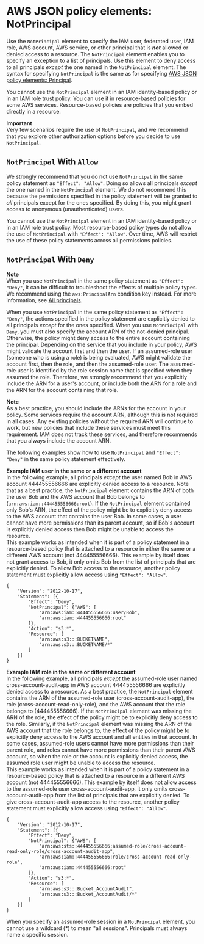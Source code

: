 # AWS JSON policy elements: NotPrincipal<a name="reference_policies_elements_notprincipal"></a>

Use the `NotPrincipal` element to specify the IAM user, federated user, IAM role, AWS account, AWS service, or other principal that is ***not*** allowed or denied access to a resource\. The `NotPrincipal` element enables you to specify an exception to a list of principals\. Use this element to deny access to all principals *except* the one named in the `NotPrincipal` element\. The syntax for specifying `NotPrincipal` is the same as for specifying [AWS JSON policy elements: Principal](reference_policies_elements_principal.md)\.

You cannot use the `NotPrincipal` element in an IAM identity\-based policy or in an IAM role trust policy\. You can use it in resource\-based policies for some AWS services\. Resource\-based policies are policies that you embed directly in a resource\. 

**Important**  
Very few scenarios require the use of `NotPrincipal`, and we recommend that you explore other authorization options before you decide to use `NotPrincipal`\. 

## `NotPrincipal` With `Allow`<a name="specifying-notprincipal-allow"></a>

We strongly recommend that you do not use `NotPrincipal` in the same policy statement as `"Effect": "Allow"`\. Doing so allows all principals *except* the one named in the `NotPrincipal` element\. We do not recommend this because the permissions specified in the policy statement will be granted to *all* principals except for the ones specified\. By doing this, you might grant access to anonymous \(unauthenticated\) users\.

You cannot use the `NotPrincipal` element in an IAM identity\-based policy or in an IAM role trust policy\. Most resource\-based policy types do not allow the use of `NotPrincipal` with `"Effect": "Allow"`\. Over time, AWS will restrict the use of these policy statements across all permissions policies\. 

## `NotPrincipal` With `Deny`<a name="specifying-notprincipal"></a>

**Note**  
When you use `NotPrincipal` in the same policy statement as `"Effect": "Deny"`, it can be difficult to troubleshoot the effects of multiple policy types\. We recommend using the `aws:PrincipalArn` condition key instead\. For more information, see [All principals](reference_policies_elements_principal.md#principal-anonymous)\.

When you use `NotPrincipal` in the same policy statement as `"Effect": "Deny"`, the actions specified in the policy statement are explicitly denied to all principals *except* for the ones specified\. When you use `NotPrincipal` with `Deny`, you must also specify the account ARN of the not\-denied principal\. Otherwise, the policy might deny access to the entire account containing the principal\. Depending on the service that you include in your policy, AWS might validate the account first and then the user\. If an assumed\-role user \(someone who is using a role\) is being evaluated, AWS might validate the account first, then the role, and then the assumed\-role user\. The assumed\-role user is identified by the role session name that is specified when they assumed the role\. Therefore, we strongly recommend that you explicitly include the ARN for a user's account, or include both the ARN for a role and the ARN for the account containing that role\.

**Note**  
As a best practice, you should include the ARNs for the account in your policy\. Some services require the account ARN, although this is not required in all cases\. Any existing policies without the required ARN will continue to work, but new policies that include these services must meet this requirement\. IAM does not track these services, and therefore recommends that you always include the account ARN\.

The following examples show how to use `NotPrincipal` and `"Effect": "Deny"` in the same policy statement effectively\.

**Example IAM user in the same or a different account**  
In the following example, all principals *except* the user named Bob in AWS account 444455556666 are explicitly denied access to a resource\. Note that as a best practice, the `NotPrincipal` element contains the ARN of both the user Bob and the AWS account that Bob belongs to \(`arn:aws:iam::444455556666:root`\)\. If the `NotPrincipal` element contained only Bob's ARN, the effect of the policy might be to explicitly deny access to the AWS account that contains the user Bob\. In some cases, a user cannot have more permissions than its parent account, so if Bob's account is explicitly denied access then Bob might be unable to access the resource\.  
This example works as intended when it is part of a policy statement in a resource\-based policy that is attached to a resource in either the same or a different AWS account \(not 444455556666\)\. This example by itself does not grant access to Bob, it only omits Bob from the list of principals that are explicitly denied\. To allow Bob access to the resource, another policy statement must explicitly allow access using `"Effect": "Allow"`\.  

```
{
    "Version": "2012-10-17",
    "Statement": [{
        "Effect": "Deny",
        "NotPrincipal": {"AWS": [
            "arn:aws:iam::444455556666:user/Bob",
            "arn:aws:iam::444455556666:root"
        ]},
        "Action": "s3:*",
        "Resource": [
            "arn:aws:s3:::BUCKETNAME",
            "arn:aws:s3:::BUCKETNAME/*"
        ]
    }]
}
```

**Example IAM role in the same or different account**  
In the following example, all principals *except* the assumed\-role user named cross\-account\-audit\-app in AWS account 444455556666 are explicitly denied access to a resource\. As a best practice, the `NotPrincipal` element contains the ARN of the assumed\-role user \(cross\-account\-audit\-app\), the role \(cross\-account\-read\-only\-role\), and the AWS account that the role belongs to \(444455556666\)\. If the `NotPrincipal` element was missing the ARN of the role, the effect of the policy might be to explicitly deny access to the role\. Similarly, if the `NotPrincipal` element was missing the ARN of the AWS account that the role belongs to, the effect of the policy might be to explicitly deny access to the AWS account and all entities in that account\. In some cases, assumed\-role users cannot have more permissions than their parent role, and roles cannot have more permissions than their parent AWS account, so when the role or the account is explicitly denied access, the assumed role user might be unable to access the resource\.   
This example works as intended when it is part of a policy statement in a resource\-based policy that is attached to a resource in a different AWS account \(not 444455556666\)\. This example by itself does not allow access to the assumed\-role user cross\-account\-audit\-app, it only omits cross\-account\-audit\-app from the list of principals that are explicitly denied\. To give cross\-account\-audit\-app access to the resource, another policy statement must explicitly allow access using `"Effect": "Allow"`\.  

```
{
    "Version": "2012-10-17",
    "Statement": [{
        "Effect": "Deny",
        "NotPrincipal": {"AWS": [
            "arn:aws:sts::444455556666:assumed-role/cross-account-read-only-role/cross-account-audit-app",
            "arn:aws:iam::444455556666:role/cross-account-read-only-role",
            "arn:aws:iam::444455556666:root"
        ]},
        "Action": "s3:*",
        "Resource": [
            "arn:aws:s3:::Bucket_AccountAudit",
            "arn:aws:s3:::Bucket_AccountAudit/*"
        ]
    }]
}
```
When you specify an assumed\-role session in a `NotPrincipal` element, you cannot use a wildcard \(\*\) to mean "all sessions"\. Principals must always name a specific session\.
